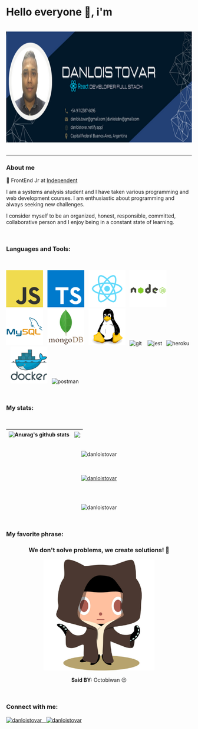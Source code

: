  # Hello everyone 👋, i'm
 
 <br>

 
<div>
<img src="https://raw.githubusercontent.com/DanloisTovar/DanloisTovar/master/img/danlois-tovar.png" width="1024" height="300" alt="banner Danlois Tovar">
<div/>
 
<br>
 
<hr>


<h3 align="left">About me</h3>

💼 FrontEnd Jr at [Independent](https://danloistovar.netlify.app/)

I am a systems analysis student and I have taken various programming and web development courses. I am enthusiastic about programming and always seeking new challenges.

I consider myself to be an organized, honest, responsible, committed, collaborative person and I enjoy being in a constant state of learning. 

<br>

[comment]: # (skills)

<h3 align="left">Languages and Tools:</h3>

<br>

<p>
 <img height="100" alt="javascript" src="https://raw.githubusercontent.com/github/explore/80688e429a7d4ef2fca1e82350fe8e3517d3494d/topics/javascript/javascript.png">&nbsp&nbsp&nbsp<img height="100" alt="typescript" src="https://raw.githubusercontent.com/github/explore/80688e429a7d4ef2fca1e82350fe8e3517d3494d/topics/typescript/typescript.png">&nbsp&nbsp&nbsp<img height="100" alt="react" src="https://raw.githubusercontent.com/github/explore/80688e429a7d4ef2fca1e82350fe8e3517d3494d/topics/react/react.png">&nbsp&nbsp&nbsp<img src="https://raw.githubusercontent.com/devicons/devicon/master/icons/nodejs/nodejs-original-wordmark.svg" alt="nodejs" width="100" height=""/>&nbsp&nbsp&nbsp<img src="https://raw.githubusercontent.com/devicons/devicon/master/icons/mysql/mysql-original-wordmark.svg" alt="mysql" width="100" height=""/>&nbsp&nbsp&nbsp<img src="https://raw.githubusercontent.com/devicons/devicon/master/icons/mongodb/mongodb-original-wordmark.svg" alt="mongodb" width="100" height=""/>&nbsp&nbsp&nbsp<img src="https://raw.githubusercontent.com/devicons/devicon/master/icons/linux/linux-original.svg" alt="linux" width="100" height=""/>&nbsp&nbsp&nbsp<img src="https://www.vectorlogo.zone/logos/git-scm/git-scm-icon.svg" alt="git" width="100" height=""/> &nbsp&nbsp&nbsp<img src="https://www.vectorlogo.zone/logos/jestjsio/jestjsio-icon.svg" alt="jest" width="100" height=""/>&nbsp&nbsp&nbsp<img src="https://www.vectorlogo.zone/logos/heroku/heroku-icon.svg" alt="heroku" width="100"/>&nbsp&nbsp&nbsp<img src="https://raw.githubusercontent.com/devicons/devicon/master/icons/docker/docker-original-wordmark.svg" alt="docker" width="" height="100"/>&nbsp&nbsp&nbsp<img src="https://www.vectorlogo.zone/logos/getpostman/getpostman-icon.svg" alt="postman" width="100" height=""/>
<p/>

<br>

 <h3 align="left"> My stats:</h3>
 
<br>

[comment]: # (tables Stats | Most use languages)


<div align="center">

| <img align="center" src="https://github-readme-stats.vercel.app/api?username=DanloisTovar&show_icons=true&include_all_commits=true&theme=algolia&hide_border=true" alt="Anurag's github stats" /> | <img align="center" src="https://github-readme-stats.vercel.app/api/top-langs/?username=DanloisTovar&layout=compact&theme=algolia&hide_border=true" /> |
| ------------- | ------------- |
<div/>
 
 <br>

<div align="center">
 <img align="center" src="https://github-readme-streak-stats.herokuapp.com/?user=danloistovar&theme=algolia&" alt="danloistovar" > 
<div/>

<br>
<br>
 
<div align="center">
<p align="center"> <a href="https://github.com/ryo-ma/github-profile-trophy">
<img src="https://github-profile-trophy.vercel.app/?username=DanloisTovar&theme=algolia&" alt="danloistovar" /></a>
</p>
<div/>
 
<br>
<br>
 
<p align="center"> <img src="https://komarev.com/ghpvc/?username=danloistovar&label=Profile%20views&color=0e75b6&style=flat" alt="danloistovar" /> </p>

 <br>
 
 <h3 align="left"> My favorite phrase:</h3>
 
### We don't solve problems, we create solutions! 👊️


<div align="center">
<img src="https://raw.githubusercontent.com/DanloisTovar/DanloisTovar/master/img/octobiwan.jpeg" width="300" height=""alt="banner Danlois Tovar"> 

**Said BY:** Octobiwan 😉️
<div/> 

<br>

<div align="center">

<div/> 

<h3 align="left">Connect with me:</h3>
<p align="left">
<a href="https://linkedin.com/in/danloistovar" target="blank"><img align="center" src="https://raw.githubusercontent.com/rahuldkjain/github-profile-readme-generator/master/src/images/icons/Social/linked-in-alt.svg" alt="danloistovar" height="" width="40" /></a><a href="https://github.com/DanloisTovar" target="blank">&nbsp&nbsp&nbsp<img align="center" src="https://raw.githubusercontent.com/rahuldkjain/github-profile-readme-generator/master/src/images/icons/Social/github.svg" alt="danloistovar" height="" width="40" /></a>
</p>
